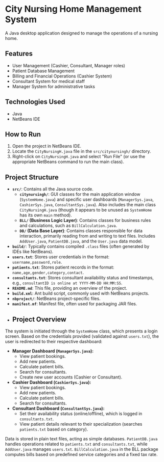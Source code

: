 # City Nursing Home Management System

A Java desktop application designed to manage the operations of a nursing home.

## Features

- User Management (Cashier, Consultant, Manager roles)
- Patient Database Management
- Billing and Financial Operations (Cashier System)
- Consultant System for medical staff
- Manager System for administrative tasks

## Technologies Used

- Java
- NetBeans IDE

## How to Run

1. Open the project in NetBeans IDE.
2. Locate the `CityNursingH.java` file in the `src/citynursingh/` directory.
3. Right-click on `CityNursingH.java` and select "Run File" (or use the appropriate NetBeans command to run the main class).

## Project Structure
-   **`src/`**: Contains all the Java source code.
    -   **`citynursingh/`**: GUI classes for the main application window (`SystemHome.java`) and specific user dashboards (`ManagerSys.java`, `CashierSys.java`, `ConsultantSys.java`). Also includes the main class `CityNursingH.java` (though it appears to be unused as `SystemHome` has its own `main` method).
    -   **`BLL/` (Business Logic Layer)**: Contains classes for business rules and calculations, such as `BillCalculation.java`.
    -   **`DB/` (Data Base Layer)**: Contains classes responsible for data interaction, primarily reading from and writing to text files. Includes `AddUser.java`, `PatientDB.java`, and the `User.java` data model.
-   **`build/`**: Typically contains compiled `.class` files (often generated by IDEs like NetBeans).
-   **`users.txt`**: Stores user credentials in the format: `username,password,role`.
-   **`patients.txt`**: Stores patient records in the format: `name,age,gender,category,contact`.
-   **`consultants.txt`**: Stores consultant availability status and timestamps, e.g., `consultantID is online at YYYY-MM-DD HH:MM:SS`.
-   **`README.md`**: This file, providing an overview of the project.                                                                                              
-   **`build.xml`**: Ant build script, commonly used with NetBeans projects.
-   **`nbproject/`**: NetBeans project-specific files.
-   **`manifest.mf`**: Manifest file, often used for packaging JAR files.
-   ## Project Overview

The system is initiated through the `SystemHome` class, which presents a login screen. Based on the credentials provided (validated against `users.txt`), the user is redirected to their respective dashboard:

-   **Manager Dashboard (`ManagerSys.java`):**
    -   View patient bookings.
    -   Add new patients.
    -   Calculate patient bills.
    -   Search for consultants.
    -   Create new user accounts (Cashier or Consultant).
-   **Cashier Dashboard (`CashierSys.java`):**
    -   View patient bookings.
    -   Add new patients.
    -   Calculate patient bills.
    -   Search for consultants.
-   **Consultant Dashboard (`ConsultantSys.java`):**
    -   Set their availability status (online/offline), which is logged in `consultants.txt`.
    -   View patient details relevant to their specialization (searches `patients.txt` based on category).

Data is stored in plain text files, acting as simple databases. `PatientDB.java` handles operations related to `patients.txt` and `consultants.txt`, while `AddUser.java` manages `users.txt`. `BillCalculation.java` in the BLL package computes bills based on predefined service categories and a fixed tax rate.
